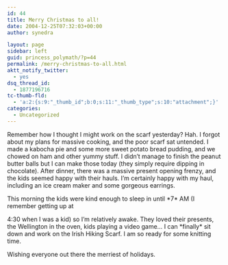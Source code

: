```yaml
---
id: 44
title: Merry Christmas to all!
date: 2004-12-25T07:32:03+00:00
author: synedra

layout: page
sidebar: left
guid: princess_polymath/?p=44
permalink: /merry-christmas-to-all.html
aktt_notify_twitter:
  - yes
dsq_thread_id:
  - 1877196716
tc-thumb-fld:
  - 'a:2:{s:9:"_thumb_id";b:0;s:11:"_thumb_type";s:10:"attachment";}'
categories:
  - Uncategorized
---
```

Remember how I thought I might work on the scarf yesterday? Hah. I forgot about my plans for massive cooking, and the poor scarf sat untended. I made a kabocha pie and some more sweet potato bread pudding, and we chowed on ham and other yummy stuff. I didn&#8217;t manage to finish the peanut butter balls but I can make those today (they simply require dipping in chocolate). After dinner, there was a massive present opening frenzy, and the kids seemed happy with their hauls. I&#8217;m certainly happy with my haul, including an ice cream maker and some gorgeous earrings.
  
This morning the kids were kind enough to sleep in until \*7\* AM (I remember getting up at
  
4:30 when I was a kid) so I&#8217;m relatively awake. They loved their presents, the Wellington in the oven, kids playing a video game&#8230; I can \*finally\* sit down and work on the Irish Hiking Scarf. I am so ready for some knitting time.
  
Wishing everyone out there the merriest of holidays.